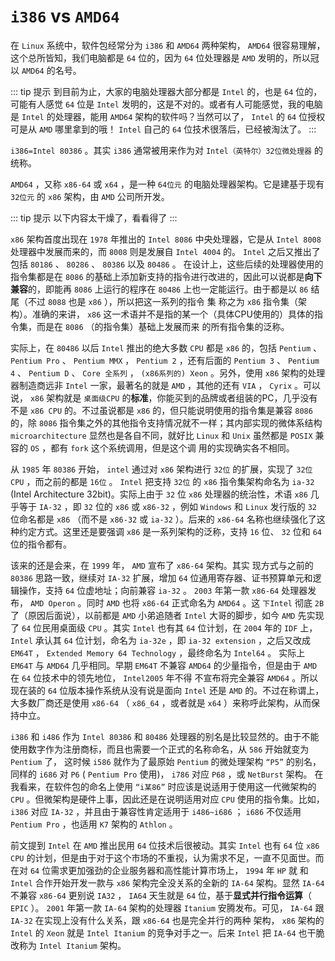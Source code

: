 # `i386` vs `AMD64`

在 `Linux` 系统中，软件包经常分为 `i386` 和 `AMD64` 两种架构， `AMD64` 很容易理解，这个总所皆知，我们电脑都是 `64` 位的，因为 `64` 位处理器是 `AMD` 发明的，所以冠以 `AMD64` 的名号。

::: tip 提示
到目前为止，大家的电脑处理器大部分都是 `Intel` 的，也是 `64` 位的，可能有人感觉 `64` 位是 `Intel` 发明的，这是不对的。或者有人可能感觉，我的电脑是 `Intel` 的处理器，能用 `AMD64` 架构的软件吗？当然可以了， `Intel` 的 `64` 位授权可是从 `AMD` 哪里拿到的哦！ `Intel` 自己的 `64` 位技术很落后，已经被淘汰了。
:::

`i386=Intel 80386` 。其实 `i386` 通常被用来作为对 `Intel（英特尔）32位微处理器` 的统称。

`AMD64` ，又称 `x86-64` 或 `x64` ，是一种 `64位元` 的电脑处理器架构。它是建基于现有 `32位元` 的 `x86` 架构，由 `AMD` 公司所开发。

::: tip 提示
以下内容太干燥了，看看得了
:::

`x86` 架构首度出现在 `1978` 年推出的 `Intel 8086` 中央处理器，它是从 `Intel 8008` 处理器中发展而来的，而 `8008` 则是发展自 `Intel 4004` 的。 `Intel` 之后又推出了包括 `80186` 、 `80286` 、 `80386` 以及 `80486` 。 在设计上，这些后续的处理器使用的指令集都是在 `8086` 的基础上添加新支持的指令进行改进的，因此可以说都是**向下兼容**的，即能再 `8086` 上运行的程序在 `80486` 上也一定能运行。由于都是以 `86` 结尾（不过 `8088` 也是 `x86` ），所以把这一系列的指令 集 称之为 `x86` 指令集（架构）。准确的来讲， `x86` 这一术语并不是指的某一个（具体CPU使用的）具体的指令集，而是在 `8086` （的指令集）基础上发展而来 的所有指令集的泛称。

实际上，在 `80486` 以后 `Intel` 推出的绝大多数 `CPU` 都是 `x86` 的，包括 `Pentium` 、 `Pentium Pro` 、 `Pentium MMX` ， `Pentium 2` ，还有后面的 `Pentium 3` 、 `Pentium 4` 、 `Pentium D` 、 `Core 全系列` ， `(x86系列的) Xeon` 。另外，使用 `x86` 架构的处理器制造商远非 `Intel` 一家，最著名的就是 `AMD` ，其他的还有 `VIA` ， `Cyrix` 。可以说， `x86` 架构就是 `桌面级CPU` 的**标准**，你能买到的品牌或者组装的PC，几乎没有不是 `x86 CPU` 的。不过虽说都是 `x86` 的，但只能说明使用的指令集是兼容 `8086` 的，除 `8086` 指令集之外的其他指令支持情况就不一样；其内部实现的微体系结构 `microarchitecture` 显然也是各自不同，就好比 `Linux` 和 `Unix` 虽然都是 `POSIX` 兼容的 `OS` ，都有 `fork` 这个系统调用，但是这个调 用的实现确实各不相同。

从 `1985` 年 `80386` 开始， `intel` 通过对 `x86` 架构进行 `32位` 的扩展，实现了 `32位CPU` ，而之前的都是 `16位` 。 `Intel` 把支持 `32位` 的 `x86` 指令集架构命名为 `ia-32` (Intel Architecture 32bit)。实际上由于 `32` 位 `x86` 处理器的统治性，术语 `x86` 几乎等于 `IA-32` ，即 `32` 位的 `x86` 或 `x86-32` ，例如 `Windows` 和 `Linux` 发行版的 `32` 位命名都是 `x86` （而不是 `x86-32` 或 `ia-32` ）。后来的 `x86-64` 名称也继续强化了这种约定方式。这里还是要强调 `x86` 是一系列架构的泛称，支持 `16` 位、 `32` 位和 `64` 位的指令都有。

该来的还是会来，在 `1999` 年， `AMD` 宣布了 `x86-64` 架构。其实 现方式与之前的 `80386` 思路一致，继续对 `IA-32` 扩展，增加 `64` 位通用寄存器、证书预算单元和逻辑操作，支持 `64` 位虚地址；向前兼容 `ia-32` 。 `2003` 年第一款 `x86-64` 处理器发布， `AMD Operon` 。同时 `AMD` 也将 `x86-64` 正式命名为 `AMD64` 。这 `下Intel` 彻底 `2B` 了（原因后面说），以前都是 `AMD` 小弟追随者 `Intel` 大哥的脚步，如今 `AMD` 先实现了 `64` 位民用桌面级 `CPU` 。其实 `Intel` 也有其 `64` 位计划，在 `2004` 年的 `IDF` 上， `Intel` 承认其 `64` 位计划，命名为 `ia-32e` ，即 `ia-32 extension` ，之后又改成 `EM64T` ， `Extended Memory 64 Technology` ，最终命名为 `Intel64` 。 实际上 `EM64T` 与 `AMD64` 几乎相同。早期 `EM64T` 不兼容 `AMD64` 的少量指令，但是由于 `AMD` 在 `64` 位技术中的领先地位， `Intel2005` 年不得 不宣布将完全兼容 `AMD64` 。所以现在装的 `64` 位版本操作系统从没有说是面向 `Intel` 还是 `AMD` 的。不过在称谓上，大多数厂商还是使用 `x86-64` （ `x86_64` ，或者就是 `x64` ）来称呼此架构，从而保持中立。

`i386` 和 `i486` 作为 `Intel 80386` 和 `80486` 处理器的别名是比较显然的。由于不能使用数字作为注册商标，而且也需要一个正式的名称命名，从 `586` 开始就变为 `Pentium` 了， 这时候 `i586` 就作为了最原始 `Pentium` 的微处理架构 `“P5”` 的别名，同样的 `i686` 对 `P6` ( `Pentium Pro` 使用)， `i786` 对应 `P68` ，或 `NetBurst` 架构。
在我看来，在软件包的命名上使用 `“i某86”` 时应该是说适用于使用这一代微架构的 `CPU` 。但微架构是硬件上事，因此还是在说明适用对应 `CPU` 使用的指令集。比如， `i386` 对应 `IA-32` ，并且由于兼容性肯定适用于 `i486~i686` ； `i686` 不仅适用 `Pentium Pro` ，也适用 `K7` 架构的 `Athlon` 。

前文提到 `Intel` 在 `AMD` 推出民用 `64` 位技术后很被动。其实 `Intel` 也有 `64` 位 `x86 CPU` 的计划，但是由于对于这个市场的不重视，认为需求不足，一直不见面世。而在对 `64` 位需求更加强劲的企业服务器和高性能计算市场上， `1994` 年 `HP` 就 和 `Intel` 合作开始开发一款与 `x86` 架构完全没关系的全新的 `IA-64` 架构。显然 `IA-64` 不兼容 `x86-64` 更别说 `IA32` ， `IA64` 天生就是 `64` 位，基于**显式并行指令运算**（ `EPIC` ）。 `2001` 年第一款 `IA-64` 架构的处理器 `Itanium` 安腾发布。可见， `IA-64` 跟 `IA-32` 在实现上没有什么关系，跟 `x86-64` 也是完全并行的两种 架构， `x86` 架构的 `Intel` 的 `Xeon` 就是 `Intel Itanium` 的竞争对手之一。后来 `Intel` 把 `IA-64` 也干脆改称为 `Intel Itanium` 架构。
